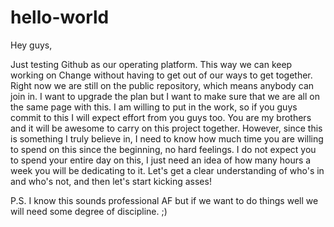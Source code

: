 # hello-world
Hey guys,

Just testing Github as our operating platform. This way we can keep working on Change without having to get out of our ways to get together. Right now we are still on the public repository, which means anybody can join in. I want to upgrade the plan but I want to make sure that we are all on the same page with this. I am willing to put in the work, so if you guys commit to this I will expect effort from you guys too. You are my brothers and it will be awesome to carry on this project together. However, since this is something I truly believe in, I need to know how much time you are willing to spend on this since the beginning, no hard feelings. I do not expect you to spend your entire day on this, I just need an idea of how many hours a week you will be dedicating to it. Let's get a clear understanding of who's in and who's not, and then let's start kicking asses!


P.S. I know this sounds professional AF but if we want to do things well we will need some degree of discipline. ;)
